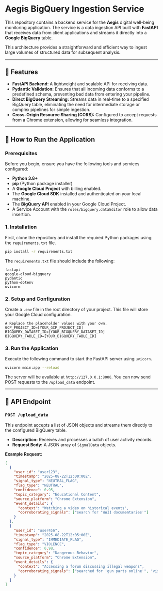# Aegis BigQuery Ingestion Service

This repository contains a backend service for the **Aegis** digital well-being monitoring application. The service is a data ingestion API built with **FastAPI** that receives data from client applications and streams it directly into a **Google BigQuery** table.

This architecture provides a straightforward and efficient way to ingest large volumes of structured data for subsequent analysis.

-----

## 🚀 Features

  * **FastAPI Backend:** A lightweight and scalable API for receiving data.
  * **Pydantic Validation:** Ensures that all incoming data conforms to a predefined schema, preventing bad data from entering your pipeline.
  * **Direct BigQuery Streaming:** Streams data in real-time to a specified BigQuery table, eliminating the need for intermediate storage or complex pipelines for simple ingestion.
  * **Cross-Origin Resource Sharing (CORS):** Configured to accept requests from a Chrome extension, allowing for seamless integration.

-----

## 🏃 How to Run the Application

### Prerequisites

Before you begin, ensure you have the following tools and services configured:

  * **Python 3.8+**
  * **pip** (Python package installer)
  * A **Google Cloud Project** with billing enabled.
  * The **Google Cloud SDK** installed and authenticated on your local machine.
  * The **BigQuery API** enabled in your Google Cloud Project.
  * A Service Account with the `roles/bigquery.dataEditor` role to allow data insertion.

### 1\. Installation

First, clone the repository and install the required Python packages using the `requirements.txt` file.

```bash
pip install -r requirements.txt
```

The `requirements.txt` file should include the following:

```
fastapi
google-cloud-bigquery
pydantic
python-dotenv
uvicorn
```

### 2\. Setup and Configuration

Create a `.env` file in the root directory of your project. This file will store your Google Cloud configuration.

```env
# Replace the placeholder values with your own.
GCP_PROJECT_ID=[YOUR_GCP_PROJECT_ID]
BIGQUERY_DATASET_ID=[YOUR_BIGQUERY_DATASET_ID]
BIGQUERY_TABLE_ID=[YOUR_BIGQUERY_TABLE_ID]
```

### 3\. Run the Application

Execute the following command to start the FastAPI server using `uvicorn`.

```bash
uvicorn main:app --reload
```

The server will be available at `http://127.0.0.1:8000`. You can now send POST requests to the `/upload_data` endpoint.

-----

## 📌 API Endpoint

### `POST /upload_data`

This endpoint accepts a list of JSON objects and streams them directly to the configured BigQuery table.

  * **Description:** Receives and processes a batch of user activity records.
  * **Request Body:** A JSON array of `SignalData` objects.

**Example Request:**

```json
[
  {
    "user_id": "user123",
    "timestamp": "2025-08-22T12:00:00Z",
    "signal_type": "NEUTRAL_FLAG",
    "flag_type": "NEUTRAL",
    "confidence": 0.95,
    "topic_category": "Educational Content",
    "source_platform": "Chrome Extension",
    "event_details": {
      "context": "Watching a video on historical events",
      "corroborating_signals": ["search for 'WWII documentaries'"]
    }
  },
  {
    "user_id": "user456",
    "timestamp": "2025-08-22T12:05:00Z",
    "signal_type": "IMMEDIATE_FLAG",
    "flag_type": "VIOLENCE",
    "confidence": 0.98,
    "topic_category": "Dangerous Behavior",
    "source_platform": "Chrome Extension",
    "event_details": {
      "context": "Accessing a forum discussing illegal weapons",
      "corroborating_signals": ["searched for 'gun parts online'", "visited a dark web marketplace"]
    }
  }
]
```